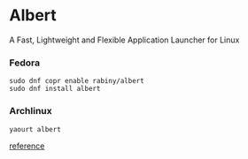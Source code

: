 # Albert

A Fast, Lightweight and Flexible Application Launcher for Linux

### Fedora

    sudo dnf copr enable rabiny/albert
    sudo dnf install albert

### Archlinux

    yaourt albert

[reference](http://www.2daygeek.com/install-albert-app-application-launcher-arch-linux-mint-debian-fedora-ubuntu/)
